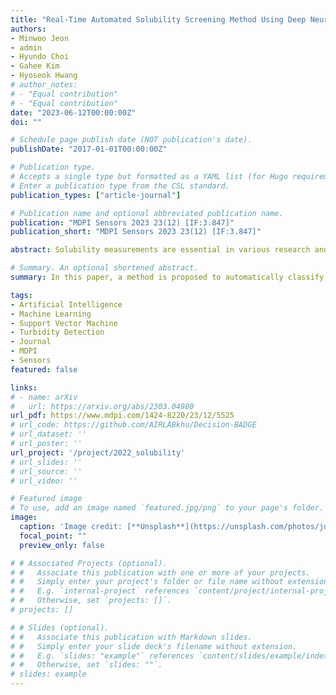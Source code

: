```yaml
---
title: "Real-Time Automated Solubility Screening Method Using Deep Neural Networks with Handcrafted Features"
authors:
- Minwoo Jeon
- admin
- Hyundo Choi
- Gahee Kim
- Hyoseok Hwang
# author_notes:
# - "Equal contribution"
# - "Equal contribution"
date: "2023-06-12T00:00:00Z"
doi: ""

# Schedule page publish date (NOT publication's date).
publishDate: "2017-01-01T00:00:00Z"

# Publication type.
# Accepts a single type but formatted as a YAML list (for Hugo requirements).
# Enter a publication type from the CSL standard.
publication_types: ["article-journal"]

# Publication name and optional abbreviated publication name.
publication: "MDPI Sensors 2023 23(12) [IF:3.847]"
publication_short: "MDPI Sensors 2023 23(12) [IF:3.847]"

abstract: Solubility measurements are essential in various research and industrial fields. With the automation of processes, the importance of automatic and real-time solubility measurements has increased. Although end-to-end learning methods are commonly used for classification tasks, the use of handcrafted features is still important for specific tasks with the limited labeled images of solutions used in industrial settings. In this study, we propose a method that uses computer vision algorithms to extract nine handcrafted features from images and train a DNN-based classifier to automatically classify solutions based on their dissolution states. To validate the proposed method, a dataset was constructed using various solution images ranging from undissolved solutes in the form of fine particles to those completely covering the solution. Using the proposed method, the solubility status can be automatically screened in real time by using a display and camera on a tablet or mobile phone. Therefore, by combining an automatic solubility changing system with the proposed method, a fully automated process could be achieved without human intervention.

# Summary. An optional shortened abstract.
summary: In this paper, a method is proposed to automatically classify solution dissolution states using computer vision algorithms to extract nine handcrafted features from images and train a DNN-based classifier. A dataset comprising various solution images is used to validate the method, enabling real-time solubility screening via a display and camera on a tablet or mobile phone. The proposed method facilitates fully automated processes by integrating with an automatic solubility changing system, eliminating the need for human intervention.

tags:
- Artificial Intelligence
- Machine Learning
- Support Vector Machine 
- Turbidity Detection
- Journal
- MDPI
- Sensors
featured: false

links:
# - name: arXiv
#   url: https://arxiv.org/abs/2303.04980
url_pdf: https://www.mdpi.com/1424-8220/23/12/5525
# url_code: https://github.com/AIRLABkhu/Decision-BADGE
# url_dataset: ''
# url_poster: ''
url_project: '/project/2022_solubility'
# url_slides: ''
# url_source: ''
# url_video: ''

# Featured image
# To use, add an image named `featured.jpg/png` to your page's folder. 
image:
  caption: 'Image credit: [**Unsplash**](https://unsplash.com/photos/jdD8gXaTZsc)'
  focal_point: ""
  preview_only: false

# # Associated Projects (optional).
# #   Associate this publication with one or more of your projects.
# #   Simply enter your project's folder or file name without extension.
# #   E.g. `internal-project` references `content/project/internal-project/index.md`.
# #   Otherwise, set `projects: []`.
# projects: []

# # Slides (optional).
# #   Associate this publication with Markdown slides.
# #   Simply enter your slide deck's filename without extension.
# #   E.g. `slides: "example"` references `content/slides/example/index.md`.
# #   Otherwise, set `slides: ""`.
# slides: example
---
```

<!-- 
{{% callout note %}}
Click the *Cite* button above to demo the feature to enable visitors to import publication metadata into their reference management software.
{{% /callout %}}

{{% callout note %}}
Create your slides in Markdown - click the *Slides* button to check out the example.
{{% /callout %}}

Add the publication's **full text** or **supplementary notes** here. You can use rich formatting such as including [code, math, and images](https://docs.hugoblox.com/content/writing-markdown-latex/). -->
